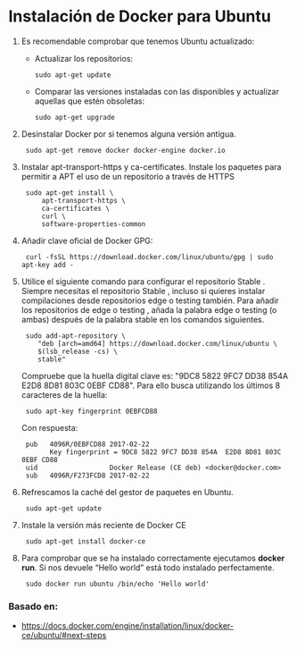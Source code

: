 # Instalación de Docker para Ubuntu

1. Es recomendable comprobar que tenemos Ubuntu actualizado:
    - Actualizar los repositorios:

          sudo apt-get update
    - Comparar las versiones instaladas con las disponibles y actualizar aquellas que estén obsoletas:

          sudo apt-get upgrade
1. Desinstalar Docker por si tenemos alguna versión antigua.

        sudo apt-get remove docker docker-engine docker.io
1. Instalar apt-transport-https y ca-certificates. Instale los paquetes para permitir a APT el uso de un repositorio a través de HTTPS

        sudo apt-get install \
            apt-transport-https \
            ca-certificates \
            curl \
            software-properties-common
1. Añadir clave oficial de Docker GPG:

        curl -fsSL https://download.docker.com/linux/ubuntu/gpg | sudo apt-key add -
1. Utilice el siguiente comando para configurar el repositorio Stable . Siempre necesitas el repositorio Stable , incluso si quieres instalar compilaciones desde repositorios edge o testing también. Para añadir los repositorios de edge o testing , añada la palabra edge o testing (o ambas) después de la palabra stable en los comandos siguientes.

        sudo add-apt-repository \
           "deb [arch=amd64] https://download.docker.com/linux/ubuntu \
           $(lsb_release -cs) \
           stable"

    Compruebe que la huella digital clave es: "9DC8 5822 9FC7 DD38 854A E2D8 8D81 803C 0EBF CD88". Para ello busca utilizando los últimos 8 caracteres de la huella:

        sudo apt-key fingerprint 0EBFCD88
    Con respuesta:

        pub   4096R/0EBFCD88 2017-02-22
              Key fingerprint = 9DC8 5822 9FC7 DD38 854A  E2D8 8D81 803C 0EBF CD88
        uid                  Docker Release (CE deb) <docker@docker.com>
        sub   4096R/F273FCD8 2017-02-22

1. Refrescamos la caché del gestor de paquetes en Ubuntu.

        sudo apt-get update
1. Instale la versión más reciente de Docker CE

        sudo apt-get install docker-ce

1. Para comprobar que se ha instalado correctamente ejecutamos **docker run**. Si nos devuele “Hello world” está todo instalado perfectamente.

        sudo docker run ubuntu /bin/echo 'Hello world'

### Basado en:
- https://docs.docker.com/engine/installation/linux/docker-ce/ubuntu/#next-steps
